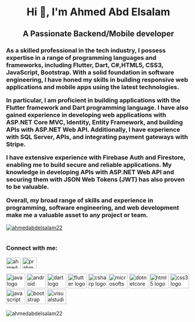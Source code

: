 



<h1 align="center">Hi 👋, I'm Ahmed Abd Elsalam</h1>
<h2 align="center">A Passionate Backend/Mobile developer</h2>

<h3>
As a skilled professional in the tech industry, I possess expertise in a range of programming languages and frameworks, including Flutter, Dart, C#,HTML5, CSS3, JavaScript, Bootstrap. With a solid foundation in software engineering, I have honed my skills in building responsive web applications and mobile apps using the latest technologies.

In particular, I am proficient in building applications with the Flutter framework and Dart programming language. I have also gained experience in developing web applications with ASP.NET Core MVC, Identity, Entity Framework, and building APIs with ASP.NET Web API. Additionally, I have experience with SQL Server, APIs, and integrating payment gateways with Stripe.

I have extensive experience with Firebase Auth and Firestore, enabling me to build secure and reliable applications. My knowledge in developing APIs with ASP.NET Web API and securing them with JSON Web Tokens (JWT) has also proven to be valuable.

Overall, my broad range of skills and experience in programming, software engineering, and web development make me a valuable asset to any project or team.
</h3>



<p align="left"> <a href="https://github.com/ryo-ma/github-profile-trophy"><img src="https://github-profile-trophy.vercel.app/?username=ahmedabdelsalam22" alt="ahmedabdelsalam22" /></a> </p>

<p align="left"> <a href="https://twitter.com/" target="blank"><img src="https://img.shields.io/twitter/follow/?logo=twitter&style=for-the-badge" alt="" /></a> </p>

<h3 align="left">Connect with me:</h3>
<p align="left">
<a href="https://linkedin.com/in/ahmed abd elsalam" target="blank"><img align="center" src="https://raw.githubusercontent.com/rahuldkjain/github-profile-readme-generator/master/src/images/icons/Social/linked-in-alt.svg" alt="ahmed abd elsalam" height="30" width="40" /></a>
<a href="https://fb.com/prahmed20" target="blank"><img align="center" src="https://raw.githubusercontent.com/rahuldkjain/github-profile-readme-generator/master/src/images/icons/Social/facebook.svg" alt="prahmed20" height="30" width="40" /></a>
</p>

<div align="left">
  <img src="https://cdn.jsdelivr.net/gh/devicons/devicon/icons/java/java-original.svg" height="40" width="52" alt="java logo"  />
  <img src="https://cdn.jsdelivr.net/gh/devicons/devicon/icons/android/android-original.svg" height="40" width="52" alt="android logo"  />
  <img src="https://cdn.jsdelivr.net/gh/devicons/devicon/icons/dart/dart-original.svg" height="40" width="52" alt="dart logo"  />
  <img src="https://cdn.jsdelivr.net/gh/devicons/devicon/icons/flutter/flutter-original.svg" height="40" width="52" alt="flutter logo"  />
  <img src="https://cdn.jsdelivr.net/gh/devicons/devicon/icons/csharp/csharp-original.svg" height="40" width="52" alt="csharp logo"  />
  <img src="https://cdn.jsdelivr.net/gh/devicons/devicon/icons/microsoftsqlserver/microsoftsqlserver-plain.svg" height="40" width="52" alt="microsoftsqlserver logo"  />
  <img src="https://cdn.jsdelivr.net/gh/devicons/devicon/icons/dotnetcore/dotnetcore-original.svg" height="40" width="52" alt="dotnetcore logo"  />
  <img src="https://cdn.jsdelivr.net/gh/devicons/devicon/icons/html5/html5-original.svg" height="40" width="52" alt="html5 logo"  />
  <img src="https://cdn.jsdelivr.net/gh/devicons/devicon/icons/css3/css3-original.svg" height="40" width="52" alt="css3 logo"  />
  <img src="https://cdn.jsdelivr.net/gh/devicons/devicon/icons/javascript/javascript-original.svg" height="40" width="52" alt="javascript logo"  />
  <img src="https://cdn.jsdelivr.net/gh/devicons/devicon/icons/bootstrap/bootstrap-original.svg" height="40" width="52" alt="bootstrap logo"  />
  <img src="https://cdn.jsdelivr.net/gh/devicons/devicon/icons/visualstudio/visualstudio-plain.svg" height="40" width="52" alt="visualstudio logo"  />
</div>



<p><img align="center" src="https://github-readme-streak-stats.herokuapp.com/?user=ahmedabdelsalam22&" alt="ahmedabdelsalam22" /></p>
